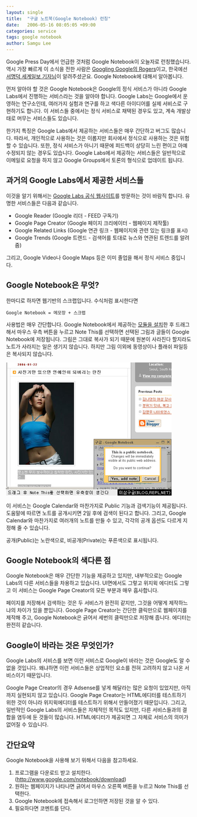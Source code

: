 ```yaml
---
layout: single
title:  "구글 노트북(Google Notebook) 런칭"
date:   2006-05-16 08:05:05 +09:00
categories: service
tags: google notebook
author: Samgu Lee
---
```

Google Press Day에서 언급한 것처럼 Google Notebook이 오늘자로 런칭했습니다. 역시 가장 빠르게 이 소식을 전한 사람은 [Googling Google의 Rogers](http://blogs.zdnet.com/Google/?p=192)이고, 한국에선 [서명덕 세계일보 기자님](http://www.segye.com/Service5/ShellView.asp?TreeID=1052&#038;PCode=0007&#038;DataID=200605171429000113)이 알려주셨군요. Google Notebook에 대해서 알아봅니다.

먼저 알아야 할 것은 Google Notebook은 Google의 정식 서비스가 아니라 Google Labs에서 진행하는 서비스라는 것을 알아야 합니다. Google Labs는 Google에서 운영하는 연구소인데, 여러가지 실험과 연구를 하고 색다른 아이디어를 실제 서비스로 구현하기도 합니다. 이 서비스들 중에서는 정식 서비스로 채택된 경우도 있고, 계속 개발상태로 머무는 서비스들도 있습니다.

한가지 특징은 Google Labs에서 제공하는 서비스들은 매우 간단하고 버그도 많습니다. 따라서, 개인적으로 사용하는 것은 이롭지만 회사에서 정식으로 사용하는 것은 위험할 수 있습니다. 또한, 정식 서비스가 아니기 때문에 피드백이 상당히 느린 편이고 아예 수정되지 않는 경우도 있습니다. Google Labs에서 제공하는 서비스들은 일반적으로 이메일로 요청을 하지 않고 Google Groups에서 토론의 형식으로 업데이트 됩니다.

## 과거의 Google Labs에서 제공한 서비스들

이것을 알기 위해서는 [Google Labs 공식 웹사이트](http://labs.google.com/)를 방문하는 것이 바람직 합니다. 유명한 서비스들은 다음과 같습니다.

- Google Reader (Google 리더 - FEED 구독기)
- Google Page Creator (Google 페이지 크리에이터 - 웹페이지 제작툴)
- Google Related Links (Google 연관 링크 - 웹페이지와 관련 있는 링크를 표시)
- Google Trends (Google 트렌드 - 검색어를 토대로 뉴스와 연관된 트렌드를 알려줌)

그리고, Google Video나 Google Maps 등은 이미 졸업을 해서 정식 서비스 중입니다.

## Google Notebook은 무엇?

한마디로 하자면 웹기반의 스크랩입니다. 수식처럼 표시한다면

    Google Notebook = 메모장 + 스크랩

사용법은 매우 간단합니다. Google Notebook에서 제공하는 [모듈을 설치](http://www.google.com/notebook/download)한 후 드래그해서 마우스  우측 버튼을 누르고 Note This를 선택하면 선택된 그림과 글들이 Google Notebook에 저장됩니다. 그림은 그대로 복사가 되기 때문에 원본이 사라진다 할지라도 노트가 사라지는 일은 생기지 않습니다. 하지만 그림 이외에 동영상이나 플래쉬 파일등은 복사되지 않습니다.

![Google Note의 테스트 화면](/assets/note_this.jpg)

이 서비스는 Google Calendar와 마찬가지로 Public 기능과 검색기능이 제공됩니다. 도움말에 따르면 노트를 공개시키면 2일 후에 검색이 된다고 합니다. 그리고, Google Calendar와 마찬가지로 여러개의 노트를 만들 수 있고, 각각의 공개 옵션도 다르게 지정해 줄 수 있습니다.

공개(Public)는 노란색으로, 비공개(Private)는 푸른색으로 표시됩니다.

## Google Notebook의 색다른 점

Google Notebook은 매우 간단한 기능을 제공하고 있지만, 내부적으로는 Google Labs의 다른 서비스들을 차용하고 있습니다. UI면에서도 그렇고 위지윅 에디터도 그렇고 이 서비스는 Google Page Creator의 모든 부분과 매우 흡사합니다.

페이지를 저장해서 검색하는 것은 두 서비스가 완전히 같지만, 그것을 어떻게 제작하느냐의 차이가 있을 뿐입니다. Google Page Creator는 간단한 클릭만으로 웹페이지를 제작해 주고, Google Notebook은 긁어서 세번의 클릭만으로 저장해 줍니다. 에디터는 완전히 같습니다.

## Google이 바라는 것은 무엇인가?

Google Labs의 서비스를 보면 이런 서비스로 Google이 바라는 것은 Google도 알 수 없을 것입니다. 왜냐하면 이런 서비스들은 상업적인 요소를 전혀 고려하지 않고 나온 서비스이기 때문입니다.

Google Page Creator의 경우 Adsense를 넣게 해달라는 많은 요청이 있었지만, 아직까지 실현되지 않고 있습니다. Google Page Creator는 HTML에디터를 테스트하기 위한 것이 아니라 위지윅에디터를 테스트하기 위해서 만들어졌기 때문입니다. 그리고, 일반적인 Google Labs의 서비스들은 자체적인 목적도 있지만, 다른 서비스들과의 결합을 염두에 둔 것들이 많습니다. HTML에디터가 제공되면 그 자체로 서비스의 의미가 없어질 수 있습니다.

## 간단요약

Google Notebook을 사용해 보기 위해서 다음을 참고하세요.

1. 프로그램을 다운로드 받고 설치한다.(http://www.google.com/notebook/download)
2. 원하는 웹페이지가 나타나면 긁어서 마우스 오른쪽 버튼을 누르고 Note This를 선택한다.
3. Google Notebook에 접속해서 로그인하면 저장된 것을 알 수 있다.
4. 필요하다면 코멘트를 단다.

